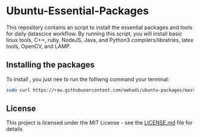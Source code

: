 # Ubuntu-Essential-Packages
This repository contains an script to install the essential packages and tools for daily datascice workflow. By running this script, you will install basic linux tools, C++, ruby, NodeJS, Java, and Python3 compilers/libratries, latex tools, OpenCV, and LAMP.

## Installing the packages
To install , you just nee to run the folliwng command your terminal:
```bash
sudo curl https://raw.githubusercontent.com/owhadi/ubuntu-packages/master/essentialInstall.sh | sudo sh
```

## License

This project is licensed under the MIT License - see the [LICENSE.md](LICENSE.md) file for details
